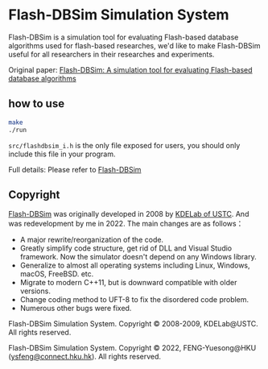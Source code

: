 # Flash-DBSim Simulation System

Flash-DBSim is a simulation tool for evaluating Flash-based database algorithms used for flash-based researches, we'd like to make Flash-DBSim useful for all researchers in their researches and experiments.

Original paper: [Flash-DBSim: A simulation tool for evaluating Flash-based database algorithms](https://ieeexplore.ieee.org/document/5234967)

## how to use
```bash 
make
./run
```
`src/flashdbsim_i.h` is the only file exposed for users, you should only include this file in your program. 

Full details: Please refer to [Flash-DBSim](http://kdelab.ustc.edu.cn/flash-dbsim/index_en.html)


## Copyright
[Flash-DBSim](http://kdelab.ustc.edu.cn/flash-dbsim/index_en.html) was originally developed in 2008 by [KDELab of USTC](http://kdelab.ustc.edu.cn/index.html). And was redevelopment by me in 2022. The main changes are as follows：
- A major rewrite/reorganization of the code.
- Greatly simplify code structure, get rid of DLL and Visual Studio framework. Now the simulator doesn't depend on any Windows library. 
- Generalize to almost all operating systems including Linux, Windows, macOS, FreeBSD. etc. 
- Migrate to modern C++11, but is downward compatible with older versions.
- Change coding method to UFT-8 to fix the disordered code problem.
- Numerous other bugs were fixed.

Flash-DBSim Simulation System. Copyright © 2008-2009, KDELab@USTC. All rights reserved.

Flash-DBSim Simulation System. Copyright © 2022, FENG-Yuesong@HKU (ysfeng@connect.hku.hk). All rights reserved.

